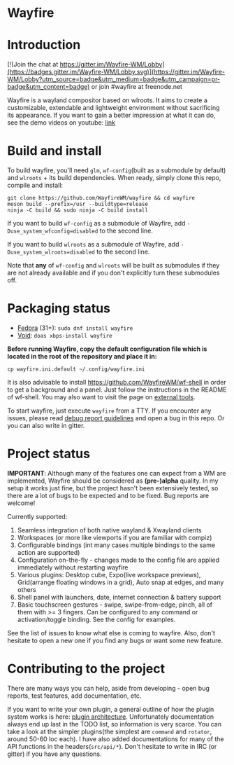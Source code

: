 # Wayfire

# Introduction

[![Join the chat at https://gitter.im/Wayfire-WM/Lobby](https://badges.gitter.im/Wayfire-WM/Lobby.svg)](https://gitter.im/Wayfire-WM/Lobby?utm_source=badge&utm_medium=badge&utm_campaign=pr-badge&utm_content=badge) or join #wayfire at freenode.net

Wayfire is a wayland compositor based on wlroots. It aims to create a customizable, extendable and lightweight environment without sacrificing its appearance. If you want to gain a better impression at what it can do, see the demo videos on youtube: [link](https://www.youtube.com/playlist?list=PLb7YRKEhWEBUIoT-a29UoJW9mhfzjpNle)

# Build and install

To build wayfire, you'll need `glm`, `wf-config`(built as a submodule by default) and `wlroots` + its build dependencies. When ready, simply clone this repo, compile and install:

```
git clone https://github.com/WayfireWM/wayfire && cd wayfire
meson build --prefix=/usr --buildtype=release
ninja -C build && sudo ninja -C build install
```

If you want to build `wf-config` as a submodule of Wayfire, add `-Duse_system_wfconfig=disabled` to the second line.

If you want to build `wlroots` as a submodule of Wayfire, add `-Duse_system_wlroots=disabled` to the second line.

Note that **any** of `wf-config` and `wlroots` will be built as submodules if they are not already available and if you don't explicitly turn these submodules off.


# Packaging status

- [Fedora](https://apps.fedoraproject.org/packages/wayfire) (31+): `sudo dnf install wayfire`
- [Void](https://github.com/void-linux/void-packages/blob/master/srcpkgs/wayfire/template): `doas xbps-install wayfire`

**Before running Wayfire, copy the default configuration file which is located in the root of the repository and place it in:**
```
cp wayfire.ini.default ~/.config/wayfire.ini
```
It is also advisable to install https://github.com/WayfireWM/wf-shell in order to get a background and a panel. Just follow the instructions in the README of wf-shell. You may also want to visit the page on [external tools](https://github.com/WayfireWM/wayfire/wiki/External-tools).

To start wayfire, just execute `wayfire` from a TTY. If you encounter any issues, please read [debug report guidelines](https://github.com/ammen99/wayfire/wiki/Debugging-problems) and open a bug in this repo. Or you can also write in gitter.
# Project status

**IMPORTANT**: Although many of the features one can expect from a WM are implemented, Wayfire should be considered as **(pre-)alpha** quality. In my setup it works just fine, but the project hasn't been extensively tested, so there are a lot of bugs to be expected and to be fixed. Bug reports are welcome!

Currently supported:
1. Seamless integration of both native wayland & Xwayland clients
2. Workspaces (or more like viewports if you are familiar with compiz)
3. Configurable bindings (int many cases multiple bindings to the same action are supported)
4. Configuration on-the-fly - changes made to the config file are applied immediately without restarting wayfire
5. Various plugins: Desktop cube, Expo(live workspace previews), Grid(arrange floating windows in a grid), Auto snap at edges, and many others
6. Shell panel with launchers, date, internet connection & battery support
7. Basic touchscreen gestures - swipe, swipe-from-edge, pinch, all of them with >= 3 fingers. Can be configured to any command or activation/toggle binding. See the config for examples.

See the list of issues to know what else is coming to wayfire. Also, don't hesitate to open a new one if you find any bugs or want some new feature.

# Contributing to the project

There are many ways you can help, aside from developing - open bug reports, test features, add documentation, etc.

If you want to write your own plugin, a general outline of how the plugin system works is here: [plugin architecture](https://github.com/ammen99/wayfire/wiki/Plugin-architecture). Unfortunately documentation always end up last in the TODO list, so information is very scarce. You can take a look at the simpler plugins(the simplest are `command` and `rotator`, around 50-60 loc each). I have also added documentations for many of the API functions in the headers(`src/api/*`). Don't hesitate to write in IRC (or gitter) if you have any questions.
